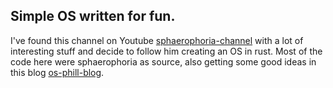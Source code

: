 ## Simple OS written for fun.

I've found this channel on Youtube [sphaerophoria-channel](https://youtube.com/@sphaerophoria ) with a lot of interesting stuff and decide to follow him creating an OS in rust. Most of the code here were sphaerophoria as source, also getting some good ideas in this blog [os-phill-blog](https://os.phil-opp.com/vga-text-mode/).


